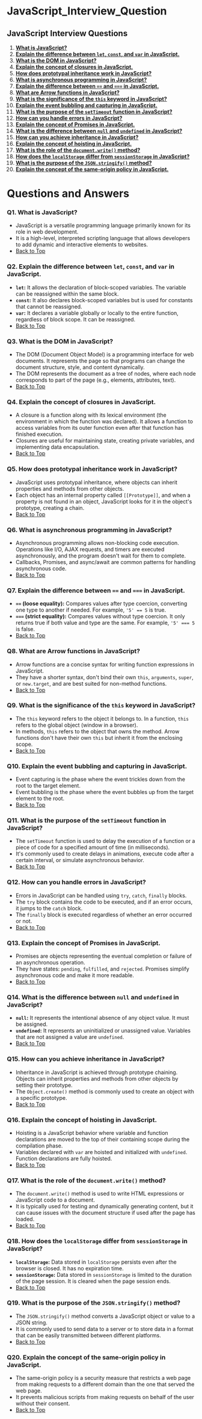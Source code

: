 # JavaScript_Interview_Question


## JavaScript Interview Questions
1. **[What is JavaScript?](#q1-what-is-javascript)**
2. **[Explain the difference between `let`, `const`, and `var` in JavaScript.](#q2-difference-between-let-const-and-var)**
3. **[What is the DOM in JavaScript?](#q3-what-is-the-dom-in-javascript)**
4. **[Explain the concept of closures in JavaScript.](#q4-explain-the-concept-of-closures-in-javascript)**
5. **[How does prototypal inheritance work in JavaScript?](#q5-how-does-prototypal-inheritance-work-in-javascript)**
6. **[What is asynchronous programming in JavaScript?](#q6-what-is-asynchronous-programming-in-javascript)**
7. **[Explain the difference between `==` and `===` in JavaScript.](#q7-difference-between-and-in-javascript)**
8. **[What are Arrow functions in JavaScript?](#q8-what-are-arrow-functions-in-javascript)**
9. **[What is the significance of the `this` keyword in JavaScript?](#q9-significance-of-this-keyword-in-javascript)**
10. **[Explain the event bubbling and capturing in JavaScript.](#q10-event-bubbling-and-capturing-in-javascript)**
11. **[What is the purpose of the `setTimeout` function in JavaScript?](#q11-purpose-of-settimeout-function-in-javascript)**
12. **[How can you handle errors in JavaScript?](#q12-how-to-handle-errors-in-javascript)**
13. **[Explain the concept of Promises in JavaScript.](#q13-concept-of-promises-in-javascript)**
14. **[What is the difference between `null` and `undefined` in JavaScript?](#q14-difference-between-null-and-undefined-in-javascript)**
15. **[How can you achieve inheritance in JavaScript?](#q15-achieve-inheritance-in-javascript)**
16. **[Explain the concept of hoisting in JavaScript.](#q16-concept-of-hoisting-in-javascript)**
17. **[What is the role of the `document.write()` method?](#q17-role-of-document-write-method)**
18. **[How does the `localStorage` differ from `sessionStorage` in JavaScript?](#q18-difference-between-localstorage-and-sessionstorage)**
19. **[What is the purpose of the `JSON.stringify()` method?](#q19-purpose-of-json-stringify-method)**
20. **[Explain the concept of the same-origin policy in JavaScript.](#q20-concept-of-same-origin-policy-in-javascript)**



# Questions and Answers

### Q1. What is JavaScript?
   - JavaScript is a versatile programming language primarily known for its role in web development.
   - It is a high-level, interpreted scripting language that allows developers to add dynamic and interactive elements to websites.
   - [Back to Top](#javascript-interview-questions)

### Q2. Explain the difference between `let`, `const`, and `var` in JavaScript.
   - **`let`:** It allows the declaration of block-scoped variables. The variable can be reassigned within the same block.
   - **`const`:** It also declares block-scoped variables but is used for constants that cannot be reassigned.
   - **`var`:** It declares a variable globally or locally to the entire function, regardless of block scope. It can be reassigned.
   - [Back to Top](#javascript-interview-questions)

### Q3. What is the DOM in JavaScript?
   - The DOM (Document Object Model) is a programming interface for web documents. It represents the page so that programs can change the document structure, style, and content dynamically.
   - The DOM represents the document as a tree of nodes, where each node corresponds to part of the page (e.g., elements, attributes, text).
   - [Back to Top](#javascript-interview-questions)

### Q4. Explain the concept of closures in JavaScript.
   - A closure is a function along with its lexical environment (the environment in which the function was declared). It allows a function to access variables from its outer function even after that function has finished execution.
   - Closures are useful for maintaining state, creating private variables, and implementing data encapsulation.
   - [Back to Top](#javascript-interview-questions)

### Q5. How does prototypal inheritance work in JavaScript?
   - JavaScript uses prototypal inheritance, where objects can inherit properties and methods from other objects.
   - Each object has an internal property called `[[Prototype]]`, and when a property is not found in an object, JavaScript looks for it in the object's prototype, creating a chain.
   - [Back to Top](#javascript-interview-questions)

### Q6. What is asynchronous programming in JavaScript?
   - Asynchronous programming allows non-blocking code execution. Operations like I/O, AJAX requests, and timers are executed asynchronously, and the program doesn't wait for them to complete.
   - Callbacks, Promises, and async/await are common patterns for handling asynchronous code.
   - [Back to Top](#javascript-interview-questions)

### Q7. Explain the difference between `==` and `===` in JavaScript.
   - **`==` (loose equality):** Compares values after type coercion, converting one type to another if needed. For example, `'5' == 5` is true.
   - **`===` (strict equality):** Compares values without type coercion. It only returns true if both value and type are the same. For example, `'5' === 5` is false.
   - [Back to Top](#javascript-interview-questions)

### Q8. What are Arrow functions in JavaScript?
   - Arrow functions are a concise syntax for writing function expressions in JavaScript.
   - They have a shorter syntax, don't bind their own `this`, `arguments`, `super`, or `new.target`, and are best suited for non-method functions.
   - [Back to Top](#javascript-interview-questions)

### Q9. What is the significance of the `this` keyword in JavaScript?
   - The `this` keyword refers to the object it belongs to. In a function, `this` refers to the global object (window in a browser).
   - In methods, `this` refers to the object that owns the method. Arrow functions don't have their own `this` but inherit it from the enclosing scope.
   - [Back to Top](#javascript-interview-questions)

### Q10. Explain the event bubbling and capturing in JavaScript.
   - Event capturing is the phase where the event trickles down from the root to the target element.
   - Event bubbling is the phase where the event bubbles up from the target element to the root.
   - [Back to Top](#javascript-interview-questions)

### Q11. What is the purpose of the `setTimeout` function in JavaScript?
   - The `setTimeout` function is used to delay the execution of a function or a piece of code for a specified amount of time (in milliseconds).
   - It's commonly used to create delays in animations, execute code after a certain interval, or simulate asynchronous behavior.
   - [Back to Top](#javascript-interview-questions)

### Q12. How can you handle errors in JavaScript?
   - Errors in JavaScript can be handled using `try`, `catch`, `finally` blocks.
   - The `try` block contains the code to be executed, and if an error occurs, it jumps to the `catch` block.
   - The `finally` block is executed regardless of whether an error occurred or not.
   - [Back to Top](#javascript-interview-questions)

### Q13. Explain the concept of Promises in JavaScript.
   - Promises are objects representing the eventual completion or failure of an asynchronous operation.
   - They have states: `pending`, `fulfilled`, and `rejected`. Promises simplify asynchronous code and make it more readable.
   - [Back to Top](#javascript-interview-questions)

### Q14. What is the difference between `null` and `undefined` in JavaScript?
   - **`null`:** It represents the intentional absence of any object value. It must be assigned.
   - **`undefined`:** It represents an uninitialized or unassigned value. Variables that are not assigned a value are `undefined`.
   - [Back to Top](#javascript-interview-questions)

### Q15. How can you achieve inheritance in JavaScript?
   - Inheritance in JavaScript is achieved through prototype chaining. Objects can inherit properties and methods from other objects by setting their prototype.
   - The `Object.create()` method is commonly used to create an object with a specific prototype.
   - [Back to Top](#javascript-interview-questions)

### Q16. Explain the concept of hoisting in JavaScript.
   - Hoisting is a JavaScript behavior where variable and function declarations are moved to the top of their containing scope during the compilation phase.
   - Variables declared with `var` are hoisted and initialized with `undefined`. Function declarations are fully hoisted.
   - [Back to Top](#javascript-interview-questions)

### Q17. What is the role of the `document.write()` method?
   - The `document.write()` method is used to write HTML expressions or JavaScript code to a document.
   - It is typically used for testing and dynamically generating content, but it can cause issues with the document structure if used after the page has loaded.
   - [Back to Top](#javascript-interview-questions)

### Q18. How does the `localStorage` differ from `sessionStorage` in JavaScript?
   - **`localStorage`:** Data stored in `localStorage` persists even after the browser is closed. It has no expiration time.
   - **`sessionStorage`:** Data stored in `sessionStorage` is limited to the duration of the page session. It is cleared when the page session ends.
   - [Back to Top](#javascript-interview-questions)

### Q19. What is the purpose of the `JSON.stringify()` method?
   - The `JSON.stringify()` method converts a JavaScript object or value to a JSON string.
   - It is commonly used to send data to a server or to store data in a format that can be easily transmitted between different platforms.
   - [Back to Top](#javascript-interview-questions)

### Q20. Explain the concept of the same-origin policy in JavaScript.
   - The same-origin policy is a security measure that restricts a web page from making requests to a different domain than the one that served the web page.
   - It prevents malicious scripts from making requests on behalf of the user without their consent.
   - [Back to Top](#javascript-interview-questions)
